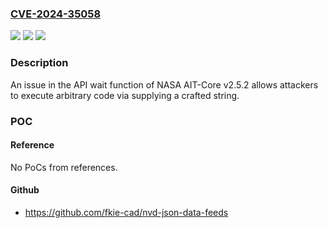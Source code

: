 ### [CVE-2024-35058](https://cve.mitre.org/cgi-bin/cvename.cgi?name=CVE-2024-35058)
![](https://img.shields.io/static/v1?label=Product&message=n%2Fa&color=blue)
![](https://img.shields.io/static/v1?label=Version&message=n%2Fa&color=blue)
![](https://img.shields.io/static/v1?label=Vulnerability&message=n%2Fa&color=brighgreen)

### Description

An issue in the API wait function of NASA AIT-Core v2.5.2 allows attackers to execute arbitrary code via supplying a crafted string.

### POC

#### Reference
No PoCs from references.

#### Github
- https://github.com/fkie-cad/nvd-json-data-feeds


